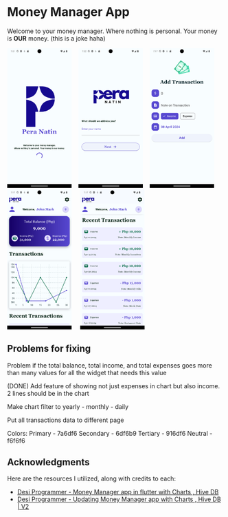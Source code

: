 # **Money Manager App**

Welcome to your money manager. Where nothing is personal. Your money is **OUR** money. (this is a joke haha)

<img src="assets/mockup/Screenshot_1712559723.png" alt="Splash Page" width="150">&nbsp;&nbsp;&nbsp; <img src="assets/mockup/Screenshot_1712559727.png" alt="Add Name Page" width="150">&nbsp;&nbsp;&nbsp; <img src="assets/mockup/Screenshot_1712560637.png" alt="Home Page" width="150">&nbsp;&nbsp;&nbsp; <br> <img src="assets/mockup/Screenshot_1712560624.png" alt="Home Page II" width="150"> &nbsp;&nbsp;&nbsp; <img src="assets/mockup/Screenshot_1712560651.png" alt="Add Transaction" width="150">

## Problems for fixing

Problem if the total balance, total income, and total expenses goes more than many values for all the widget that needs this value

(DONE) Add feature of showing not just expenses in chart but also income. 2 lines should be in the chart

Make chart filter to yearly - monthly - daily

Put all transactions data to different page

Colors:
Primary - 7a6df6
Secondary - 6df6b9
Tertiary - 916df6
Neutral - f6f6f6

## Acknowledgments

Here are the resources I utilized, along with credits to each:

- [Desi Programmer - Money Manager app in flutter with Charts , Hive DB](https://www.youtube.com/watch?v=VOWy5-zTeWk&ab_channel=DesiProgrammer)
- [Desi Programmer - Updating Money Manager app with Charts , Hive DB | V2](https://www.youtube.com/watch?v=gaxXoxvLzMA&t=2017s&ab_channel=DesiProgrammers)
